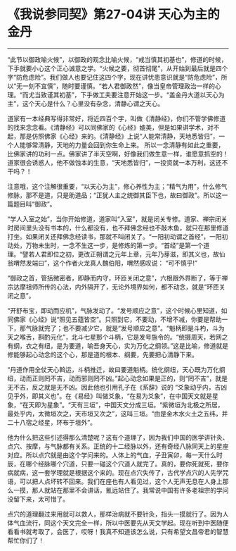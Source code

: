 # 《我说参同契》第27-04讲 天心为主的金丹

------

“此节以御政喻火候”，以御政的观念比喻火候，“戒当慎其初基也”，修道的时候，下手就要小心这个正心诚意之学。“火候之要，彻首彻尾”，从开始到最后就是四个字“防危虑险”。我们做人也要记住这四个字，现在讲忧患意识就是“防危虑险”，所以“无一刻不宜慎”，随时要谨慎。“若人君御政然”，像当皇帝管理政治一样的心理。“而尤当致谨其初基”，下手做工夫要注意开始这一步。“盖金丹大道以天心为主”，这个天心是什么？心里没有杂念，清静心谓之天心。

道家有一本经典写得非常好，将近四百个字，叫做《清静经》，你们不管学佛修道的找来念念看。《清静经》可以同佛家的《心经》媲美，但是如果讲学术，对不起，那是仿照佛家《心经》来的。《清静经》上说“人能常清静，天地悉皆归”，一个人能够常清静，天地的力量会回到你生命上来。 所以一念清静有如此之重要，比佛家讲的功利一点。佛家讲了半天空啊，好像我们做生意一样，谁愿意抓空的！道家很会诱惑人，他不做蚀本的生意，“天地悉皆归”，一投资就一本万利，这还不干吗？！

注意哦，这个注解很重要，“以天心为主”，修心养性为主；“精气为用”，什么修气修脉，那不是道，只是助道品；“正犹人主之统御其臣下也，故曰御政”。所以这一篇题目叫“御政”。

“学人入室之始”，当你开始修道，道家叫“入室”，就是闭关专修。道家、禅宗闭关时房间里头没有书本的，什么都没有，也不拜佛念经也不敲木鱼，就只在那里修道打坐。如果闭关还拜佛念经读书，那就不叫闭关了。“一阳初动谓之首经”，一阳初动处，万物未生时，一念不生这一步，是修炼的第一步。“首经”是第一个道理。“譬若人君即位之初，更改正朔谓之元年上章，元年乃芽滋，即其义也，故仙翁喟然发端曰”，这个作者火龙真人魏伯阳，喟然感叹说： “可不慎乎!”

“御政之首，管括微密者，即静而内守，环匝关闭之意”，六根跟外界断了，等于禅宗达摩祖师所传的心法，内外隔开了，无论外境界如何，都不动念，就是“环匝关闭之意”。

“开舒布宝，即动而应机”，气脉发动了。“发号顺应之意”，这个时候心里知道，如同佛家《心经》说“照见五蕴皆空”。只照到它，不要动，不增不减，你要是帮助一下，那气脉就完了；也不要减少它，就是“发号顺应之意”。“魁柄即是斗杓，斗为天之喉舌，斟酌元化”，北斗七星那个斗柄，它是发号施令的。“统摄周天，若网之有纲，衣之有纽，是为要道，喻吾身天心，实为万化之纲领。”这是比喻，修道就是修能够起心动念的这个心，那是道的根本、纲要，先要把心清静下来。

“丹道作用全仗天心斡运，斗柄推迁，故曰要道魁柄。统化纲纽，天心既为万化纲纽，动而正则罔不吉，动而邪则罔不凶。”起心动念如果是正的，则“罔不吉”，就是无不吉，反之就是无不凶。因此他也引用孔子在《系辞》说的 “爻象动乎内，吉凶见乎外，即其义也”。在《易经》叫做爻象，“在易为爻象”，在中国天文就是星象，“在天即为星象”。“天有三垣”，中国天文分成三垣。“紫微垣为北极之所居，最处乎内，太微垣次之，天市垣又次之”，这叫三垣。“由是金木水火土之五纬，并二十八宿之经星，环布于垣外”。

他为什么把这些引述得那么清楚呢？这有个道理了，因为我们中国的医学讲针灸、点穴、按摩，与气脉都有关系。正统的十二经脉以外，还有奇经八脉同天上的星座对应。所以点穴就是由这个学问来的。人体上的气血，子丑寅卯，每一天什么时辰，在哪个经脉哪个穴道，只要一碰这个穴道人就完了。真的，要你死就死，要你病就病，这一套学理就是根据这个来的。现在点穴失传了，古代学点穴的人先学咒语，可以把人点坏转不回来。我们在座也有人看见过，这个人无声无息在人身上那么一摸，那人就站在那里不会讲话，氰远站住了。我常说中国有许多老祖宗的学问没留下来，太可惜了。

点穴的道理翻过来用就可以救人，那样治病就不要针灸，指头一摸就行了。因为人体气血流行，同这个天文完全一样，所以中医要先从天文学起。现在听到中医随便看看书就考取了，会医了，哎呀！我真不知道该怎么说，只有希望文昌帝君的智慧帮忙你们了！